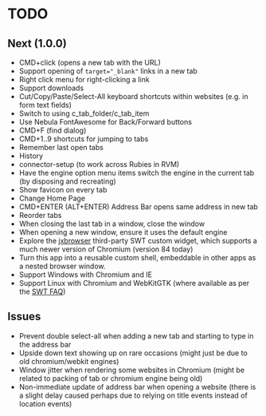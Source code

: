 # TODO

## Next (1.0.0)

- CMD+click (opens a new tab with the URL)
- Support opening of `target="_blank"` links in a new tab
- Right click menu for right-clicking a link
- Support downloads
- Cut/Copy/Paste/Select-All keyboard shortcuts within websites (e.g. in form text fields) 
- Switch to using c_tab_folder/c_tab_item
- Use Nebula FontAwesome for Back/Forward buttons
- CMD+F (find dialog)
- CMD+1..9 shortcuts for jumping to tabs
- Remember last open tabs
- History
- connector-setup (to work across Rubies in RVM)
- Have the engine option menu items switch the engine in the current tab (by disposing and recreating)
- Show favicon on every tab
- Change Home Page
- CMD+ENTER (ALT+ENTER) Address Bar opens same address in new tab
- Reorder tabs
- When closing the last tab in a window, close the window
- When opening a new window, ensure it uses the default engine
- Explore the [jxbrowser](https://www.teamdev.com/jxbrowser) third-party SWT custom widget, which supports a much newer version of Chromium (version 84 today)
- Turn this app into a reusable custom shell, embeddable in other apps as a nested browser window.
- Support Windows with Chromium and IE
- Support Linux with Chromium and WebKitGTK (where available as per the [SWT FAQ](https://www.eclipse.org/swt/faq.php#browserwebkitgtk))

## Issues

- Prevent double select-all when adding a new tab and starting to type in the address bar
- Upside down text showing up on rare occasions (might just be due to old chromium/webkit engines)
- Window jitter when rendering some websites in Chromium (might be related to packing of tab or chromium engine being old)
- Non-immediate update of address bar when opening a website (there is a slight delay caused perhaps due to relying on title events instead of location events) 
